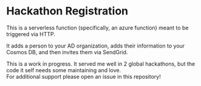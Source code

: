 # Hackathon Registration
This is a serverless function (specifically, an azure function) meant to be triggered via HTTP.

It adds a person to your AD organization, adds their information to your Cosmos DB, and then invites them via SendGrid.

This is a work in progress. It served me well in 2 global hackathons, but the code it self needs some maintaining and love.  
For additional support please open an issue in this repository!
